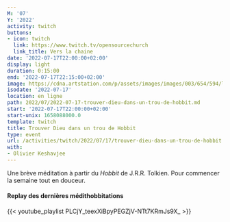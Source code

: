 ```yaml
---
M: '07'
Y: '2022'
activity: twitch
buttons:
- icon: twitch
  link: https://www.twitch.tv/opensourcechurch
  link_title: Vers la chaine
date: '2022-07-17T22:00:00+02:00'
display: light
duration: 0:15:00
end: '2022-07-17T22:15:00+02:00'
image: https://cdna.artstation.com/p/assets/images/images/003/654/594/large/sam-robberechts-finalrender1.jpg
isodate: '2022-07-17'
location: en ligne
path: 2022/07/2022-07-17-trouver-dieu-dans-un-trou-de-hobbit.md
start: '2022-07-17T22:00:00+02:00'
start-unix: 1658088000.0
template: twitch
title: Trouver Dieu dans un trou de Hobbit
type: event
url: /activities/twitch/2022/07/17/trouver-dieu-dans-un-trou-de-hobbit
with:
- Olivier Keshavjee
---
```

Une brève méditation à partir du *Hobbit* de J.R.R. Tolkien. Pour commencer la semaine tout en douceur.



#### Replay des dernières médithobbitations

{{< youtube_playlist PLCjY_teexXiBpyPEGZjV-NTt7KRmJs9X_ >}}
